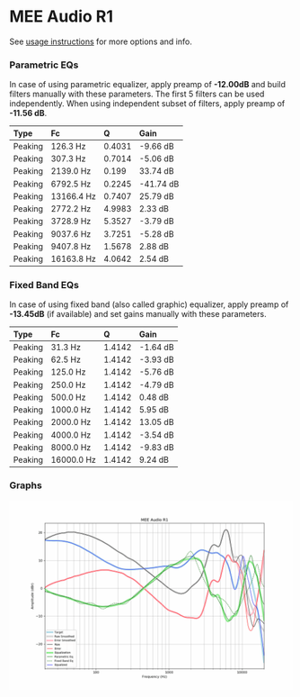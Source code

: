 # MEE Audio R1
See [usage instructions](https://github.com/jaakkopasanen/AutoEq#usage) for more options and info.

### Parametric EQs
In case of using parametric equalizer, apply preamp of **-12.00dB** and build filters manually
with these parameters. The first 5 filters can be used independently.
When using independent subset of filters, apply preamp of **-11.56 dB**.

| Type    | Fc         |      Q | Gain      |
|:--------|:-----------|:-------|:----------|
| Peaking | 126.3 Hz   | 0.4031 | -9.66 dB  |
| Peaking | 307.3 Hz   | 0.7014 | -5.06 dB  |
| Peaking | 2139.0 Hz  | 0.199  | 33.74 dB  |
| Peaking | 6792.5 Hz  | 0.2245 | -41.74 dB |
| Peaking | 13166.4 Hz | 0.7407 | 25.79 dB  |
| Peaking | 2772.2 Hz  | 4.9983 | 2.33 dB   |
| Peaking | 3728.9 Hz  | 5.3527 | -3.79 dB  |
| Peaking | 9037.6 Hz  | 3.7251 | -5.28 dB  |
| Peaking | 9407.8 Hz  | 1.5678 | 2.88 dB   |
| Peaking | 16163.8 Hz | 4.0642 | 2.54 dB   |

### Fixed Band EQs
In case of using fixed band (also called graphic) equalizer, apply preamp of **-13.45dB**
(if available) and set gains manually with these parameters.

| Type    | Fc         |      Q | Gain     |
|:--------|:-----------|:-------|:---------|
| Peaking | 31.3 Hz    | 1.4142 | -1.64 dB |
| Peaking | 62.5 Hz    | 1.4142 | -3.93 dB |
| Peaking | 125.0 Hz   | 1.4142 | -5.76 dB |
| Peaking | 250.0 Hz   | 1.4142 | -4.79 dB |
| Peaking | 500.0 Hz   | 1.4142 | 0.48 dB  |
| Peaking | 1000.0 Hz  | 1.4142 | 5.95 dB  |
| Peaking | 2000.0 Hz  | 1.4142 | 13.05 dB |
| Peaking | 4000.0 Hz  | 1.4142 | -3.54 dB |
| Peaking | 8000.0 Hz  | 1.4142 | -9.83 dB |
| Peaking | 16000.0 Hz | 1.4142 | 9.24 dB  |

### Graphs
![](./MEE%20Audio%20R1.png)